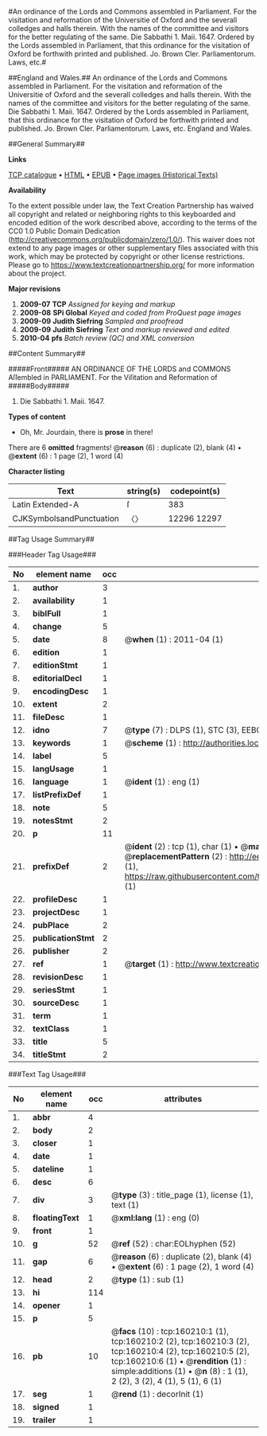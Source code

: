 #An ordinance of the Lords and Commons assembled in Parliament. For the visitation and reformation of the Universitie of Oxford and the severall colledges and halls therein. With the names of the committee and visitors for the better regulating of the same. Die Sabbathi 1. Maii. 1647. Ordered by the Lords assembled in Parliament, that this ordinance for the visitation of Oxford be forthwith printed and published. Jo. Brown Cler. Parliamentorum. Laws, etc.#

##England and Wales.##
An ordinance of the Lords and Commons assembled in Parliament. For the visitation and reformation of the Universitie of Oxford and the severall colledges and halls therein. With the names of the committee and visitors for the better regulating of the same. Die Sabbathi 1. Maii. 1647. Ordered by the Lords assembled in Parliament, that this ordinance for the visitation of Oxford be forthwith printed and published. Jo. Brown Cler. Parliamentorum.
Laws, etc.
England and Wales.

##General Summary##

**Links**

[TCP catalogue](http://www.ota.ox.ac.uk/tcp/)  • 
[HTML](http://tei.it.ox.ac.uk/tcp/Texts-HTML/free/A83/A83290.html)  • 
[EPUB](http://tei.it.ox.ac.uk/tcp/Texts-EPUB/free/A83/A83290.epub) • 
[Page images (Historical Texts)](https://historicaltexts.jisc.ac.uk/eebo-99861971e)

**Availability**

To the extent possible under law, the Text Creation Partnership has waived all copyright and related or neighboring rights to this keyboarded and encoded edition of the work described above, according to the terms of the CC0 1.0 Public Domain Dedication (http://creativecommons.org/publicdomain/zero/1.0/). This waiver does not extend to any page images or other supplementary files associated with this work, which may be protected by copyright or other license restrictions. Please go to https://www.textcreationpartnership.org/ for more information about the project.

**Major revisions**

1. __2009-07__ __TCP__ *Assigned for keying and markup*
1. __2009-08__ __SPi Global__ *Keyed and coded from ProQuest page images*
1. __2009-09__ __Judith Siefring__ *Sampled and proofread*
1. __2009-09__ __Judith Siefring__ *Text and markup reviewed and edited*
1. __2010-04__ __pfs__ *Batch review (QC) and XML conversion*

##Content Summary##

#####Front#####
AN ORDINANCE OF THE LORDS and COMMONS Aſſembled in
PARLIAMENT. For the Viſitation and Reformation of
#####Body#####

1. Die Sabbathi 1. Maii. 1647.

**Types of content**

  * Oh, Mr. Jourdain, there is **prose** in there!

There are 6 **omitted** fragments! 
 @__reason__ (6) : duplicate (2), blank (4)  •  @__extent__ (6) : 1 page (2), 1 word (4)

**Character listing**


|Text|string(s)|codepoint(s)|
|---|---|---|
|Latin Extended-A|ſ|383|
|CJKSymbolsandPunctuation|〈〉|12296 12297|

##Tag Usage Summary##

###Header Tag Usage###

|No|element name|occ|attributes|
|---|---|---|---|
|1.|__author__|3||
|2.|__availability__|1||
|3.|__biblFull__|1||
|4.|__change__|5||
|5.|__date__|8| @__when__ (1) : 2011-04 (1)|
|6.|__edition__|1||
|7.|__editionStmt__|1||
|8.|__editorialDecl__|1||
|9.|__encodingDesc__|1||
|10.|__extent__|2||
|11.|__fileDesc__|1||
|12.|__idno__|7| @__type__ (7) : DLPS (1), STC (3), EEBO-CITATION (1), PROQUEST (1), VID (1)|
|13.|__keywords__|1| @__scheme__ (1) : http://authorities.loc.gov/ (1)|
|14.|__label__|5||
|15.|__langUsage__|1||
|16.|__language__|1| @__ident__ (1) : eng (1)|
|17.|__listPrefixDef__|1||
|18.|__note__|5||
|19.|__notesStmt__|2||
|20.|__p__|11||
|21.|__prefixDef__|2| @__ident__ (2) : tcp (1), char (1)  •  @__matchPattern__ (2) : ([0-9\-]+):([0-9IVX]+) (1), (.+) (1)  •  @__replacementPattern__ (2) : http://eebo.chadwyck.com/downloadtiff?vid=$1&page=$2 (1), https://raw.githubusercontent.com/textcreationpartnership/Texts/master/tcpchars.xml#$1 (1)|
|22.|__profileDesc__|1||
|23.|__projectDesc__|1||
|24.|__pubPlace__|2||
|25.|__publicationStmt__|2||
|26.|__publisher__|2||
|27.|__ref__|1| @__target__ (1) : http://www.textcreationpartnership.org/docs/. (1)|
|28.|__revisionDesc__|1||
|29.|__seriesStmt__|1||
|30.|__sourceDesc__|1||
|31.|__term__|1||
|32.|__textClass__|1||
|33.|__title__|5||
|34.|__titleStmt__|2||


###Text Tag Usage###

|No|element name|occ|attributes|
|---|---|---|---|
|1.|__abbr__|4||
|2.|__body__|2||
|3.|__closer__|1||
|4.|__date__|1||
|5.|__dateline__|1||
|6.|__desc__|6||
|7.|__div__|3| @__type__ (3) : title_page (1), license (1), text (1)|
|8.|__floatingText__|1| @__xml:lang__ (1) : eng (0)|
|9.|__front__|1||
|10.|__g__|52| @__ref__ (52) : char:EOLhyphen (52)|
|11.|__gap__|6| @__reason__ (6) : duplicate (2), blank (4)  •  @__extent__ (6) : 1 page (2), 1 word (4)|
|12.|__head__|2| @__type__ (1) : sub (1)|
|13.|__hi__|114||
|14.|__opener__|1||
|15.|__p__|5||
|16.|__pb__|10| @__facs__ (10) : tcp:160210:1 (1), tcp:160210:2 (2), tcp:160210:3 (2), tcp:160210:4 (2), tcp:160210:5 (2), tcp:160210:6 (1)  •  @__rendition__ (1) : simple:additions (1)  •  @__n__ (8) : 1 (1), 2 (2), 3 (2), 4 (1), 5 (1), 6 (1)|
|17.|__seg__|1| @__rend__ (1) : decorInit (1)|
|18.|__signed__|1||
|19.|__trailer__|1||
